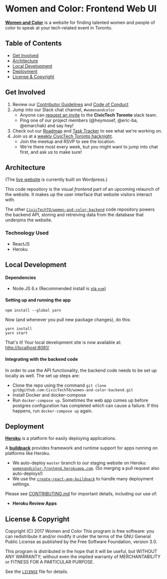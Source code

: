 # Women and Color: Frontend Web UI

[**Women and Color**][site-live] is a website for finding
talented women and people of color to speak at your tech-related event
in Toronto.

## Table of Contents

* [Get Involved](#get-involved)
* [Architecture](#architecture)
* [Local Development](#local-development)
* [Deployment](#deployment)
* [License & Copyright](#license--copyright)

## Get Involved

1. Review our [Contributor Guidelines][contributing] and [Code of
   Conduct][conduct]
2. Jump into our Slack chat channel, `#womenandcolor`
    * Anyone can [request an invite][slack-invite] to the **CivicTech
      Toronto** slack team.
    * Ping one of our project members (@heymosef, @eric-ba, @emarchak) and
      say hey!
3. Check out our [Roadmap][roadmap] and [Task Tracker][task-tracker] to
   see what we're working on.
4. Join us at a [weekly CivicTech Toronto hacknight][meetup].
    * Join the meetup and RSVP to see the location.
    * We're there most every week, but you might want to jump into chat
      first, and ask us to make sure!

## Architecture

(The [live website][site-live] is currently built on Wordpress.)

This code repository is the visual _frontend_ part of an upcoming
relaunch of the website. It makes up the user interface that website
visitors interact with.

The other [`CivicTechTO/women-and-color-backend`][code-backend] code
repository powers the backend API, storing and retreiving data from the
database that underpins the website.

### Technology Used

* ReactJS
* Heroku

## Local Development

#### Dependencies

* Node.JS 6.x (Recommended install is [via `nvm`][node-install])

#### Setting up and running the app

```
npm install --global yarn
```

Now (and whenever you pull new package changes), do this:

```
yarn install
yarn start
```

That's it! Your local development site is now available at:
[http://localhost:8081/](http://localhost:8081/)

#### Integrating with the backend code
In order to use the API functionality, the backend code needs to be set up locally as well. The set up steps are:
- Clone the repo using the command `git clone git@github.com:CivicTechTO/women-and-color-backend.git`
- Install Docker and docker-compose
- Run `docker-compose up`. Sometimes the web app comes up before postgres configuration has completed which can cause a failure. If this happens, run `docker-compose up` again.

## Deployment

[**Heroku**][heroku] is a platform for easily deploying applications.

A [**buildpack**][buildpack] provides framework and runtime support for apps running on
platforms like Heroku.

* We auto-deploy `master` branch to our staging website on Heroku:
  [`womenandcolor-frontend.herokuapp.com`][site-staging]. (So merging a
  pull request also auto-deploys!)
* We use the
  [`create-react-app-buildpack`](https://github.com/mars/create-react-app-buildpack)
  to handle many deployment settings.

Please see [CONTRIBUTING.md][contributing] for important details, including our use of:

* **Heroku Review Apps**

## License & Copyright

Copyright (C) 2017 Women and Color
This program is free software: you can redistribute it and/or modify it under the terms of the GNU General Public License as published by the Free Software Foundation, version 3.0.

This program is distributed in the hope that it will be useful, but WITHOUT ANY WARRANTY; without even the implied warranty of MERCHANTABILITY or FITNESS FOR A PARTICULAR PURPOSE.

See the [`LICENSE`](/LICENSE) file for details.

<!-- Links -->
   [site-live]: http://womenandcolor.com/
   [site-staging]: https://womenandcolor-frontend.herokuapp.com/
   [contributing]: CONTRIBUTING.md
   [conduct]: CONDUCT.md
   [code-backend]: https://github.com/CivicTechTO/women-and-color-backend
   [heroku]: https://github.com/CivicTechTO/women-and-color-backend
   [buildpack]: https://docs.cloudfoundry.org/buildpacks/
   [license]: LICENSE
   [node-install]: https://nodejs.org/en/download/package-manager/#nvm
   [slack-invite]: https://civictechto-slack-invite.herokuapp.com
   [meetup]: https://www.meetup.com/Civic-Tech-Toronto/
   [task-tracker]: https://trello.com/b/DwTxOhMB
   [roadmap]: https://trello.com/b/OB0S6wZq
